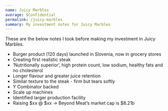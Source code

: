 ```yaml
---
name: Juicy Marbles
average: $Confidential
permalink: /juicy-marbles
summary: My investment notes for Juicy Marbles
---
```


These are the below notes I took before making my investment in Juicy Marbles.

- Burger product (120 days) launched in Slovenia, now in grocery stores
- Creating first realistic steak
- ‘Nutritionally superior’, high protein count, low sodium, healthy fats and no cholesterol
- Longer flavour and greater juice retention
- Similar texture to the steak - firm but tears softly
- Y Combinator backed
- Scale up machines
- Identified larger production facility
- Raising $xx @ $xx -> Beyond Meat’s market cap is $8.21b
